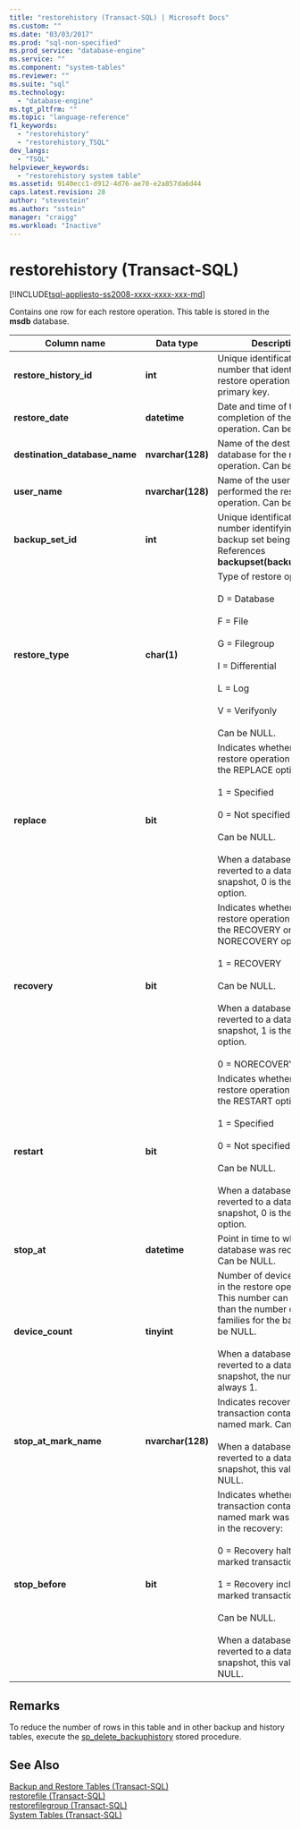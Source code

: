 ```yaml
---
title: "restorehistory (Transact-SQL) | Microsoft Docs"
ms.custom: ""
ms.date: "03/03/2017"
ms.prod: "sql-non-specified"
ms.prod_service: "database-engine"
ms.service: ""
ms.component: "system-tables"
ms.reviewer: ""
ms.suite: "sql"
ms.technology: 
  - "database-engine"
ms.tgt_pltfrm: ""
ms.topic: "language-reference"
f1_keywords: 
  - "restorehistory"
  - "restorehistory_TSQL"
dev_langs: 
  - "TSQL"
helpviewer_keywords: 
  - "restorehistory system table"
ms.assetid: 9140ecc1-d912-4d76-ae70-e2a857da6d44
caps.latest.revision: 28
author: "stevestein"
ms.author: "sstein"
manager: "craigg"
ms.workload: "Inactive"
---
```

# restorehistory (Transact-SQL)
[!INCLUDE[tsql-appliesto-ss2008-xxxx-xxxx-xxx-md](../../includes/tsql-appliesto-ss2008-xxxx-xxxx-xxx-md.md)]

  Contains one row for each restore operation. This table is stored in the **msdb** database.  
  
|Column name|Data type|Description|  
|-----------------|---------------|-----------------|  
|**restore_history_id**|**int**|Unique identification number that identifies each restore operation. Identity, primary key.|  
|**restore_date**|**datetime**|Date and time of the completion of the restore operation. Can be NULL.|  
|**destination_database_name**|**nvarchar(128)**|Name of the destination database for the restore operation. Can be NULL.|  
|**user_name**|**nvarchar(128)**|Name of the user who performed the restore operation. Can be NULL.|  
|**backup_set_id**|**int**|Unique identification number identifying the backup set being restored. References **backupset(backup_set_id)**.|  
|**restore_type**|**char(1)**|Type of restore operation:<br /><br /> D = Database<br /><br /> F = File<br /><br /> G = Filegroup<br /><br /> I = Differential<br /><br /> L = Log<br /><br /> V = Verifyonly<br /><br /> Can be NULL.|  
|**replace**|**bit**|Indicates whether the restore operation specified the REPLACE option:<br /><br /> 1 = Specified<br /><br /> 0 = Not specified<br /><br /> Can be NULL.<br /><br /> When a database is reverted to a database snapshot, 0 is the only option.|  
|**recovery**|**bit**|Indicates whether the restore operation specified the RECOVERY or NORECOVERY option:<br /><br /> 1 = RECOVERY<br /><br /> Can be NULL.<br /><br /> When a database is reverted to a database snapshot, 1 is the only option.<br /><br /> 0 = NORECOVERY|  
|**restart**|**bit**|Indicates whether the restore operation specified the RESTART option:<br /><br /> 1 = Specified<br /><br /> 0 = Not specified<br /><br /> Can be NULL.<br /><br /> When a database is reverted to a database snapshot, 0 is the only option.|  
|**stop_at**|**datetime**|Point in time to which the database was recovered. Can be NULL.|  
|**device_count**|**tinyint**|Number of devices involved in the restore operation. This number can be less than the number of media families for the backup. Can be NULL.<br /><br /> When a database is reverted to a database snapshot, the number is always 1.|  
|**stop_at_mark_name**|**nvarchar(128)**|Indicates recovery to the transaction containing the named mark. Can be NULL.<br /><br /> When a database is reverted to a database snapshot, this value is NULL.|  
|**stop_before**|**bit**|Indicates whether the transaction containing the named mark was included in the recovery:<br /><br /> 0 = Recovery halted before marked transaction.<br /><br /> 1 = Recovery included marked transaction.<br /><br /> Can be NULL.<br /><br /> When a database is reverted to a database snapshot, this value is NULL.|  
  
## Remarks  
 To reduce the number of rows in this table and in other backup and history tables, execute the [sp_delete_backuphistory](../../relational-databases/system-stored-procedures/sp-delete-backuphistory-transact-sql.md) stored procedure.  
  
## See Also  
 [Backup and Restore Tables &#40;Transact-SQL&#41;](../../relational-databases/system-tables/backup-and-restore-tables-transact-sql.md)   
 [restorefile &#40;Transact-SQL&#41;](../../relational-databases/system-tables/restorefile-transact-sql.md)   
 [restorefilegroup &#40;Transact-SQL&#41;](../../relational-databases/system-tables/restorefilegroup-transact-sql.md)   
 [System Tables &#40;Transact-SQL&#41;](../../relational-databases/system-tables/system-tables-transact-sql.md)  
  
  
